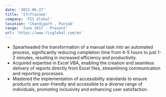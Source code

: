 ```yaml
---
date: '2022-06-27'
title: 'IT=Trainee'
company: 'FIS Global'
location: 'Chandigarh , Punjab'
range: 'June 2017 - Present'
url: 'https://www.fisglobal.com/en'
---
```


- Spearheaded the transformation of a manual task into an automated process, significantly reducing completion time from 4-5 hours to just 1-2 minutes, resulting in increased efficiency and productivity.
- Acquired expertise in Excel VBA, enabling the creation and seamless delivery of reports directly from Excel files, streamlining communication and reporting processes.
- Mastered the implementation of accessibility standards to ensure products are user-friendly and accessible to a diverse range of individuals, promoting inclusivity and enhancing user satisfaction.
